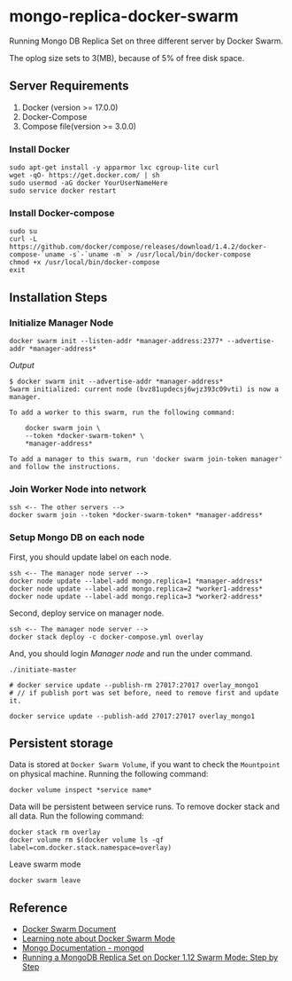 # mongo-replica-docker-swarm

Running Mongo DB Replica Set on three different server by Docker Swarm.

The oplog size sets to 3(MB), because of 5% of free disk space.

## Server Requirements

1. Docker (version >= 17.0.0)
1. Docker-Compose
1. Compose file(version >= 3.0.0)

### Install Docker

    sudo apt-get install -y apparmor lxc cgroup-lite curl
    wget -qO- https://get.docker.com/ | sh
    sudo usermod -aG docker YourUserNameHere
    sudo service docker restart

### Install Docker-compose

    sudo su
    curl -L https://github.com/docker/compose/releases/download/1.4.2/docker-compose-`uname -s`-`uname -m` > /usr/local/bin/docker-compose
    chmod +x /usr/local/bin/docker-compose
    exit

## Installation Steps

### Initialize Manager Node

    docker swarm init --listen-addr *manager-address:2377* --advertise-addr *manager-address*

*Output*

    $ docker swarm init --advertise-addr *manager-address*
    Swarm initialized: current node (bvz81updecsj6wjz393c09vti) is now a manager.

    To add a worker to this swarm, run the following command:

        docker swarm join \
        --token *docker-swarm-token* \
        *manager-address*

    To add a manager to this swarm, run 'docker swarm join-token manager' and follow the instructions.

### Join Worker Node into network

    ssh <-- The other servers -->
    docker swarm join --token *docker-swarm-token* *manager-address*

### Setup Mongo DB on each node

First, you should update label on each node.

    ssh <-- The manager node server -->
    docker node update --label-add mongo.replica=1 *manager-address*
    docker node update --label-add mongo.replica=2 *worker1-address*
    docker node update --label-add mongo.replica=3 *worker2-address*

Second, deploy service on manager node.

    ssh <-- The manager node server -->
    docker stack deploy -c docker-compose.yml overlay

And, you should login *Manager node* and run the under command.

    ./initiate-master

    # docker service update --publish-rm 27017:27017 overlay_mongo1
    # // if publish port was set before, need to remove first and update it.

    docker service update --publish-add 27017:27017 overlay_mongo1

## Persistent storage

Data is stored at `Docker Swarm Volume`, if you want to check the `Mountpoint` on physical machine. Running the following command:

    docker volume inspect *service name*

Data will be persistent between service runs. To remove docker stack and all data. Run the following command:

    docker stack rm overlay
    docker volume rm $(docker volume ls -qf label=com.docker.stack.namespace=overlay)

Leave swarm mode

    docker swarm leave

## Reference

- [Docker Swarm Document](https://docs.docker.com/engine/reference/commandline/swarm_init)
- [Learning note about Docker Swarm Mode](http://www.evanlin.com/til-2016-07-13/)
- [Mongo Documentation - mongod](https://docs.mongodb.com/manual/reference/program/mongod/)
- [Running a MongoDB Replica Set on Docker 1.12 Swarm Mode: Step by Step](https://medium.com/@kalahari/running-a-mongodb-replica-set-on-docker-1-12-swarm-mode-step-by-step-a5f3ba07d06e)

